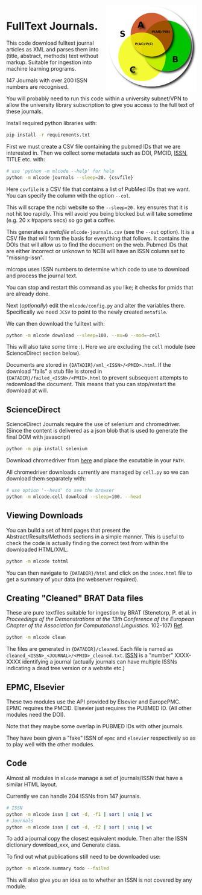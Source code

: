 
<img align="right" src="assets/fulltext.png">

# FullText Journals.

This code download fulltext journal articles as XML
and parses them into (title, abstract, methods) text without markup. Suitable
for ingestion into machine learning
programs.

147 Journals with over 200 ISSN numbers are recognised.

You will probably need to run this code within a university subnet/VPN to allow the university library
subscription to give you access to the full text of these journals.

Install required python libraries with:

```sh
pip install -r requirements.txt
```

First we must create a CSV file containing the pubmed IDs
that we are interested in. Then we collect some metadata
such as DOI, PMCID, [ISSN](http://www.bl.uk/bibliographic/issn.html#what), TITLE etc. with:

```sh
# use 'python -m mlcode --help' for help
python -m mlcode journals --sleep=20. {csvfile}
```

Here `csvfile` is a CSV file that contains a list of PubMed IDs that we want.
You can specify the column with the option `--col`.

This will scrape the ncbi website so
the `--sleep=20.` key ensures that it is not hit too rapidly. This will
avoid you being blocked but will take sometime (e.g. 20 x #papers secs) so go get a coffee.

This generates a *metafile* `mlcode-journals.csv` (see the `--out` option). It is a CSV file that will form the basis for everything that follows. It
contains the DOIs that will allow us to find the document on the web. Pubmed IDs
that are either incorrect or unknown to NCBI will have an ISSN column set to "missing-issn".

mlcrops uses ISSN numbers to determine which code to use to download and process
the journal text.

You can stop and restart this command as you like; it checks for pmids that are already
done.

Next (*optionally*) edit the `mlcode/config.py` and alter the variables there. Specifically
we need `JCSV` to point to the newly created `metafile`.

We can then download the fulltext with:

```sh
python -m mlcode download --sleep=100. --mx=0 --mod=-cell
```

This will also take some time :). Here we are excluding the `cell` module
(see ScienceDirect section below).

Documents are stored in `{DATADIR}/xml_<ISSN>/<PMID>.html`. If the download "fails"
a stub file is stored in `{DATADIR}/failed_<ISSN>/<PMID>.html` to prevent subsequent attempts
to redownload the document. This means that you can stop/restart the download at will.


## ScienceDirect

ScienceDirect Journals require the use of selenium and chromedriver.
(Since the content is delivered as a json blob that is used to generate
the final DOM with javascript)

```sh
python -m pip install selenium
```

Download chromedriver from [here](https://sites.google.com/a/chromium.org/chromedriver/)
and place the excutable in your `PATH`.

All chromedriver downloads currently are managed by `cell.py` so we can download
them separately with:

```sh
# use option '--head' to see the browser
python -m mlcode.cell download --sleep=100. --head
```


## Viewing Downloads

You can build a set of html pages that present the Abstract/Results/Methods sections
in a simple manner. This is useful to check the code is actually finding the correct text
from within the downloaded HTML/XML.

```sh
python -m mlcode tohtml
```

You can then navigate to `{DATADIR}/html` and click on the `index.html` file to get a summary
of your data (no webserver required).

## Creating "Cleaned" BRAT Data files

These are pure textfiles suitable for ingestion
by BRAT (Stenetorp, P. et al. in *Proceedings of the Demonstrations at the 13th Conference of the European Chapter of the Association for Computational Linguistics*.  102-107) [Ref](https://dl.acm.org/doi/10.5555/2380921.2380942).

```sh
python -m mlcode clean
```

The files are generated in `{DATADIR}/cleaned`. Each file is named as `cleaned_<ISSN>_<JOURNAL>/<PMID>_cleaned.txt`.
[ISSN](http://www.bl.uk/bibliographic/issn.html#what) is a "number" XXXX-XXXX identifying a journal (actually journals can have multiple ISSNs indicating
a dead tree version or a website etc.)

## EPMC, Elsevier

These two modules use the API provided by Elsevier and EuropePMC. EPMC requires the PMCID. Elsevier
just requires the PUBMED ID. (All other modules need the DOI).

Note that they maybe some overlap in PUBMED IDs with other journals.

They have been given a "fake" ISSN of `epmc` and `elsevier` respectively so as to
play well with the other modules.


## Code

Almost all modules in `mlcode` manage a set of journals/ISSN that have a similar HTML layout.

Currently we can handle 204 ISSNs from 147 journals.

```sh
# ISSN
python -m mlcode issn | cut -d, -f1 | sort | uniq | wc
# Journals
python -m mlcode issn | cut -d, -f2 | sort | uniq | wc
```

To add a journal copy the closest equivalent module.
Then alter the ISSN dictionary download_xxx, and Generate class.

To find out what publications still need to be downloaded use:

```sh
python -m mlcode.summary todo --failed
```

This will also give you an idea as to whether an ISSN is not covered by any module.
